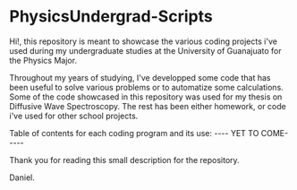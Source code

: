 # PhysicsUndergrad-Scripts

Hi!, this repository is meant to showcase the various coding projects i've used during my undergraduate studies at the University of Guanajuato for the Physics Major. 

Throughout my years of studying, I've developped some code that has been useful to solve various problems or to automatize some calculations.
Some of the code showcased in this repository was used for my thesis on Diffusive Wave Spectroscopy. The rest has been either homework, or code i've used for other school projects.

Table of contents for each coding program and its use:
---- YET TO COME-----


Thank you for reading this small description for the repository.

Daniel.
